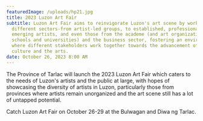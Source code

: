 ```yaml
---
featuredImage: /uploads/hp21.jpg
title: 2023 Luzon Art Fair
subtitle: Luzon Art Fair aims to reinvigorate Luzon's art scene by working with
  different sectors-from artist-led groups, to established, professional, and
  emerging artists, and even those from the academe (and art organizations from
  schools and universities) and the business sector, fostering an environment
  where different stakeholders work together towards the advancement of local
  culture and the arts.
date: October 26, 2023 8:00 AM
---
```

<!--StartFragment-->

The Province of Tarlac will launch the 2023 Luzon Art Fair which caters to the needs of Luzon's artists and the public at large, with hopes of showcasing the diversity of artists in Luzon, particularly those from provinces where artists remain unorganized and the art scene still has a lot of untapped potential.

C﻿atch Luzon Art Fair on October 26-29 at the Bulwagan and Diwa ng Tarlac.

<!--EndFragment-->